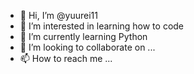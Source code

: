 - 👋 Hi, I’m @yuurei11
- 👀 I’m interested in learning how to code
- 🌱 I’m currently learning Python
- 💞️ I’m looking to collaborate on ...
- 📫 How to reach me ...

<!---
yuurei11/yuurei11 is a ✨ special ✨ repository because its `README.md` (this file) appears on your GitHub profile.
You can click the Preview link to take a look at your changes.
--->
